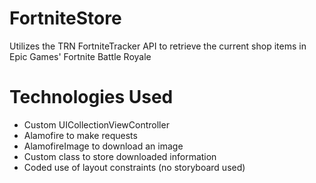 # FortniteStore
Utilizes the TRN FortniteTracker API to retrieve the current shop items in Epic Games' Fortnite Battle Royale

# Technologies Used
* Custom UICollectionViewController
* Alamofire to make requests
* AlamofireImage to download an image
* Custom class to store downloaded information
* Coded use of layout constraints (no storyboard used)
